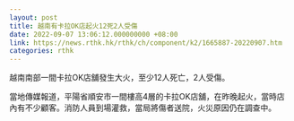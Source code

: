 ```yaml
---
layout: post
title: 越南有卡拉OK店起火12死2人受傷
date: 2022-09-07 13:06:12.000000000 +08:00
link: https://news.rthk.hk/rthk/ch/component/k2/1665887-20220907.htm
categories: rthk
---
```


越南南部一間卡拉OK店舖發生大火，至少12人死亡，2人受傷。

當地傳媒報道，平陽省順安市一間樓高4層的卡拉OK店舖，在昨晚起火，當時店內有不少顧客。消防人員到場灌救，當局將傷者送院，火災原因仍在調查中。
